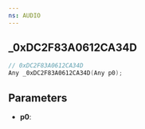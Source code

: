 ```yaml
---
ns: AUDIO
---
```

## _0xDC2F83A0612CA34D

```c
// 0xDC2F83A0612CA34D
Any _0xDC2F83A0612CA34D(Any p0);
```

## Parameters
* **p0**:
